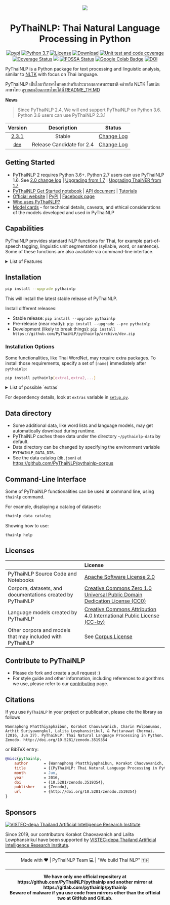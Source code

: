 <div align="center">
  <img src="https://avatars0.githubusercontent.com/u/32934255?s=200&v=4"/>
  <h1>PyThaiNLP: Thai Natural Language Processing in Python</h1>
  <a href="https://pypi.python.org/pypi/pythainlp"><img alt="pypi" src="https://img.shields.io/pypi/v/pythainlp.svg"/></a>
  <a href="https://www.python.org/downloads/release/python-370/"><img alt="Python 3.7" src="https://img.shields.io/badge/python-3.7-blue.svg"/></a>
  <a href="https://opensource.org/licenses/Apache-2.0"><img alt="License" src="https://img.shields.io/badge/License-Apache%202.0-blue.svg"/></a>
  <a href="https://pepy.tech/project/pythainlp"><img alt="Download" src="https://pepy.tech/badge/pythainlp/month"/></a>
  <a href="https://github.com/PyThaiNLP/pythainlp/actions/workflows/test.ymlp"><img alt="Unit test and code coverage" src="https://github.com/PyThaiNLP/pythainlp/actions/workflows/test.yml/badge.svg"/></a>
  <a href="https://coveralls.io/github/PyThaiNLP/pythainlp?branch=dev"><img alt="Coverage Status" src="https://coveralls.io/repos/github/PyThaiNLP/pythainlp/badge.svg?branch=dev"/></a>
  <a href="https://www.codacy.com/gh/PyThaiNLP/pythainlp/dashboard?utm_source=github.com&amp;utm_medium=referral&amp;utm_content=PyThaiNLP/pythainlp&amp;utm_campaign=Badge_Grade"><img src="https://app.codacy.com/project/badge/Grade/5821a0de122041c79999bbb280230ffb"/></a>
  <a href="https://app.fossa.io/projects/git%2Bgithub.com%2FPyThaiNLP%2Fpythainlp"><img alt="FOSSA Status" src="https://app.fossa.io/api/projects/git%2Bgithub.com%2FPyThaiNLP%2Fpythainlp.svg?type=shield"/></a>
  <a href="https://colab.research.google.com/github/PyThaiNLP/tutorials/blob/master/source/notebooks/pythainlp_get_started.ipynb"><img alt="Google Colab Badge" src="https://badgen.net/badge/Launch%20Quick%20Start%20Guide/on%20Google%20Colab/blue?icon=terminal"/></a>
  <a href="https://zenodo.org/badge/latestdoi/61813823"><img alt="DOI" src="https://zenodo.org/badge/61813823.svg"/></a>
</div>

PyThaiNLP is a Python package for text processing and linguistic analysis, similar to [NLTK](https://www.nltk.org/) with focus on Thai language.

PyThaiNLP เป็นไลบารีภาษาไพทอนสำหรับประมวลผลภาษาธรรมชาติ คล้ายกับ NLTK โดยเน้นภาษาไทย [ดูรายละเอียดภาษาไทยได้ที่ README_TH.MD](https://github.com/PyThaiNLP/pythainlp/blob/dev/README_TH.md)

**News**

>Since PyThaiNLP 2.4, We will end support PyThaiNLP on Python 3.6. Python 3.6 users can use PyThaiNLP 2.3.1

| Version | Description | Status |
|:------:|:--:|:------:|
| [2.3.1](https://github.com/PyThaiNLP/pythainlp/releases) | Stable | [Change Log](https://github.com/PyThaiNLP/pythainlp/issues/445) |
| [`dev`](https://github.com/PyThaiNLP/pythainlp/tree/dev) | Release Candidate for 2.4  | [Change Log](https://github.com/PyThaiNLP/pythainlp/issues/545) |


## Getting Started

- PyThaiNLP 2 requires Python 3.6+. Python 2.7 users can use PyThaiNLP 1.6. See [2.0 change log](https://github.com/PyThaiNLP/pythainlp/issues/118) | [Upgrading from 1.7](https://pythainlp.github.io/docs/2.0/notes/pythainlp-1_7-2_0.html) | [Upgrading ThaiNER from 1.7](https://github.com/PyThaiNLP/pythainlp/wiki/Upgrade-ThaiNER-from-PyThaiNLP-1.7-to-PyThaiNLP-2.0)
- [PyThaiNLP Get Started notebook](https://www.thainlp.org/pythainlp/tutorials/notebooks/pythainlp_get_started.html) | [API document](https://pythainlp.github.io/docs/2.3/) | [Tutorials](https://pythainlp.github.io/tutorials)
- [Official website](https://pythainlp.github.io/) | [PyPI](https://pypi.org/project/pythainlp/) | [Facebook page](https://www.facebook.com/pythainlp/)
- [Who uses PyThaiNLP?](https://github.com/PyThaiNLP/pythainlp/blob/dev/INTHEWILD.md)
- [Model cards](https://github.com/PyThaiNLP/pythainlp/wiki/Model-Cards) - for technical details, caveats, and ethical considerations of the models developed and used in PyThaiNLP


## Capabilities

PyThaiNLP provides standard NLP functions for Thai, for example part-of-speech tagging, linguistic unit segmentation (syllable, word, or sentence). Some of these functions are also available via command-line interface.

<details>
  <summary>List of Features</summary>

- Convenient character and word classes, like Thai consonants (`pythainlp.thai_consonants`), vowels (`pythainlp.thai_vowels`), digits (`pythainlp.thai_digits`), and stop words (`pythainlp.corpus.thai_stopwords`) -- comparable to constants like `string.letters`, `string.digits`, and `string.punctuation`
- Thai linguistic unit segmentation/tokenization, including sentence (`sent_tokenize`), word (`word_tokenize`), and subword segmentations based on Thai Character Cluster (`subword_tokenize`)
- Thai part-of-speech tagging (`pos_tag`)
- Thai spelling suggestion and correction (`spell` and `correct`)
- Thai transliteration (`transliterate`)
- Thai soundex (`soundex`) with three engines (`lk82`, `udom83`, `metasound`)
- Thai collation (sort by dictionary order) (`collate`)
- Read out number to Thai words (`bahttext`, `num_to_thaiword`)
- Thai datetime formatting (`thai_strftime`)
- Thai-English keyboard misswitched fix (`eng_to_thai`, `thai_to_eng`)
- Command-line interface for basic functions, like tokenization and pos tagging (run `thainlp` in your shell)
</details>


## Installation

```sh
pip install --upgrade pythainlp
```

This will install the latest stable release of PyThaiNLP.

Install different releases:

- Stable release: `pip install --upgrade pythainlp`
- Pre-release (near ready): `pip install --upgrade --pre pythainlp`
- Development (likely to break things): `pip install https://github.com/PyThaiNLP/pythainlp/archive/dev.zip`

### Installation Options

Some functionalities, like Thai WordNet, may require extra packages. To install those requirements, specify a set of                                                                                                                                                                                         `[name]` immediately after `pythainlp`:

```sh
pip install pythainlp[extra1,extra2,...]
```

<details>
  <summary>List of possible `extras`</summary>

-  `full` (install everything)
-  `attacut` (to support attacut, a fast and accurate tokenizer)
-  `benchmarks` (for [word tokenization benchmarking](tokenization-benchmark.md))
-  `icu` (for ICU, International Components for Unicode, support in transliteration and tokenization)
-  `ipa` (for IPA, International Phonetic Alphabet, support in transliteration)
-  `ml` (to support ULMFiT models for classification)
-  `thai2fit` (for Thai word vector)
-  `thai2rom` (for machine-learnt romanization)
-  `wordnet` (for Thai WordNet API)
</details>

For dependency details, look at `extras` variable in [`setup.py`](https://github.com/PyThaiNLP/pythainlp/blob/dev/setup.py).


## Data directory

- Some additional data, like word lists and language models, may get automatically download during runtime.
- PyThaiNLP caches these data under the directory `~/pythainlp-data` by default.
- Data directory can be changed by specifying the environment variable `PYTHAINLP_DATA_DIR`.
- See the data catalog (`db.json`) at https://github.com/PyThaiNLP/pythainlp-corpus


## Command-Line Interface

Some of PyThaiNLP functionalities can be used at command line, using `thainlp` command.

For example, displaying a catalog of datasets:
```sh
thainlp data catalog
```

Showing how to use:
```sh
thainlp help
```


## Licenses

| | License |
|:---|:----|
| PyThaiNLP Source Code and Notebooks | [Apache Software License 2.0](https://github.com/PyThaiNLP/pythainlp/blob/dev/LICENSE) |
| Corpora, datasets, and documentations created by PyThaiNLP | [Creative Commons Zero 1.0 Universal Public Domain Dedication License (CC0)](https://creativecommons.org/publicdomain/zero/1.0/)|
| Language models created by PyThaiNLP | [Creative Commons Attribution 4.0 International Public License (CC-by)](https://creativecommons.org/licenses/by/4.0/)  |
| Other corpora and models that may included with PyThaiNLP | See [Corpus License](https://github.com/PyThaiNLP/pythainlp/blob/dev/pythainlp/corpus/corpus_license.md) |


## Contribute to PyThaiNLP

- Please do fork and create a pull request :)
- For style guide and other information, including references to algorithms we use, please refer to our [contributing](https://github.com/PyThaiNLP/pythainlp/blob/dev/CONTRIBUTING.md) page.


## Citations

If you use `PyThaiNLP` in your project or publication, please cite the library as follows

```
Wannaphong Phatthiyaphaibun, Korakot Chaovavanich, Charin Polpanumas, Arthit Suriyawongkul, Lalita Lowphansirikul, & Pattarawat Chormai. (2016, Jun 27). PyThaiNLP: Thai Natural Language Processing in Python. Zenodo. http://doi.org/10.5281/zenodo.3519354
```

or BibTeX entry:

``` bib
@misc{pythainlp,
    author       = {Wannaphong Phatthiyaphaibun, Korakot Chaovavanich, Charin Polpanumas, Arthit Suriyawongkul, Lalita Lowphansirikul, Pattarawat Chormai},
    title        = {{PyThaiNLP: Thai Natural Language Processing in Python}},
    month        = Jun,
    year         = 2016,
    doi          = {10.5281/zenodo.3519354},
    publisher    = {Zenodo},
    url          = {http://doi.org/10.5281/zenodo.3519354}
}
```


## Sponsors

[![VISTEC-depa Thailand Artificial Intelligence Research Institute](https://airesearch.in.th/assets/img/logo/airesearch-logo.svg)](https://airesearch.in.th/)

Since 2019, our contributors Korakot Chaovavanich and Lalita Lowphansirikul have been supported by [VISTEC-depa Thailand Artificial Intelligence Research Institute](https://airesearch.in.th/).

------

<div align="center">
  Made with ❤️ | PyThaiNLP Team 💻 |  "We build Thai NLP" 🇹🇭
</div>

------

<div align="center">
  <strong>We have only one official repository at https://github.com/PyThaiNLP/pythainlp and another mirror at https://gitlab.com/pythainlp/pythainlp</strong>
</div>

<div align="center">
  <strong>Beware of malware if you use code from mirrors other than the official two at GitHub and GitLab.</strong>
</div>
